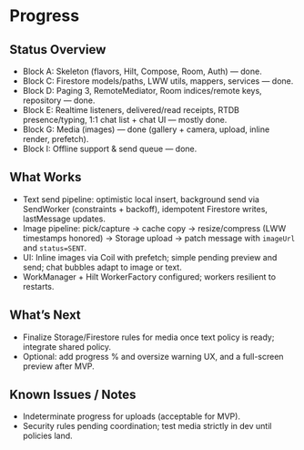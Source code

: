 # Progress

## Status Overview
- Block A: Skeleton (flavors, Hilt, Compose, Room, Auth) — done.
- Block C: Firestore models/paths, LWW utils, mappers, services — done.
- Block D: Paging 3, RemoteMediator, Room indices/remote keys, repository — done.
- Block E: Realtime listeners, delivered/read receipts, RTDB presence/typing, 1:1 chat list + chat UI — mostly done.
- Block G: Media (images) — done (gallery + camera, upload, inline render, prefetch).
- Block I: Offline support & send queue — done.

## What Works
- Text send pipeline: optimistic local insert, background send via SendWorker (constraints + backoff), idempotent Firestore writes, lastMessage updates.
- Image pipeline: pick/capture → cache copy → resize/compress (LWW timestamps honored) → Storage upload → patch message with `imageUrl` and `status=SENT`.
- UI: Inline images via Coil with prefetch; simple pending preview and send; chat bubbles adapt to image or text.
- WorkManager + Hilt WorkerFactory configured; workers resilient to restarts.

## What’s Next
- Finalize Storage/Firestore rules for media once text policy is ready; integrate shared policy.
- Optional: add progress % and oversize warning UX, and a full-screen preview after MVP.

## Known Issues / Notes
- Indeterminate progress for uploads (acceptable for MVP).
- Security rules pending coordination; test media strictly in dev until policies land.

